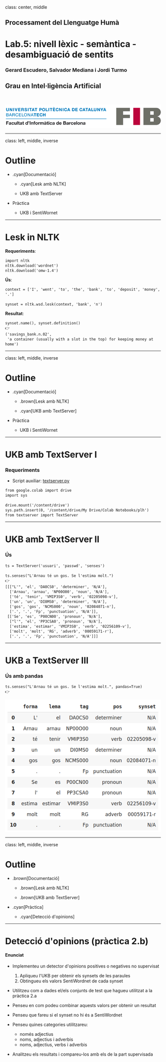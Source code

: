 class: center, middle

## Processament del Llenguatge Humà

# Lab.5: nivell lèxic - semàntica - <br> desambiguació de sentits

### Gerard Escudero, Salvador Mediana i Jordi Turmo

## Grau en Intel·ligència Artificial

<br>

![:scale 75%](../fib.png)

---
class: left, middle, inverse

# Outline

- .cyan[Documentació]

  - .cyan[Lesk amb NLTK]

  - UKB amb TextServer

- Pràctica

  - UKB i SentiWornet

---

# Lesk in NLTK

**Requeriments**:

```python3
import nltk
nltk.download('wordnet')
nltk.download('omw-1.4')
```

**Ús**:

```python3
context = ['I', 'went', 'to', 'the', 'bank', 'to', 'deposit', 'money', '.']

synset = nltk.wsd.lesk(context, 'bank', 'n')
```

**Resultat**:

```python3
synset.name(), synset.definition()
👉
('savings_bank.n.02',
 'a container (usually with a slot in the top) for keeping money at home')
```

---
class: left, middle, inverse

# Outline

- .cyan[Documentació]

  - .brown[Lesk amb NLTK]

  - .cyan[UKB amb TextServer]

- Pràctica

  - UKB i SentiWornet

---

# UKB amb TextServer I

### Requeriments

- Script auxiliar: [textserver.py](../codes/textserver.py)

```
from google.colab import drive
import sys

drive.mount('/content/drive')
sys.path.insert(0, '/content/drive/My Drive/Colab Notebooks/plh')
from textserver import TextServer
```

---

# UKB amb TextServer II

### Ús

```
ts = TextServer('usuari', 'passwd', 'senses') 

ts.senses("L'Arnau té un gos. Se l'estima molt.")
👉
[[["L'", 'el', 'DA0CS0', 'determiner', 'N/A'],
  ['Arnau', 'arnau', 'NP00O00', 'noun', 'N/A'],
  ['té', 'tenir', 'VMIP3S0', 'verb', '02205098-v'],
  ['un', 'un', 'DI0MS0', 'determiner', 'N/A'],
  ['gos', 'gos', 'NCMS000', 'noun', '02084071-n'],
  ['.', '.', 'Fp', 'punctuation', 'N/A']],
 [['Se', 'es', 'P00CN00', 'pronoun', 'N/A'],
  ["l'", 'el', 'PP3CSA0', 'pronoun', 'N/A'],
  ['estima', 'estimar', 'VMIP3S0', 'verb', '02256109-v'],
  ['molt', 'molt', 'RG', 'adverb', '00059171-r'],
  ['.', '.', 'Fp', 'punctuation', 'N/A']]]
```

---

# UKB a TextServer III

### Ús amb pandas

```
ts.senses("L'Arnau té un gos. Se l'estima molt.", pandas=True)
👉  
```
![:scale 50%](figures/pandas.png)

---
class: left, middle, inverse

# Outline

- .brown[Documentació]

  - .brown[Lesk amb NLTK]

  - .brown[UKB amb TextServer]

- .cyan[Pràctica]

  - .cyan[Detecció d'opinions]

---

# Detecció d'opinions (pràctica 2.b)

#### Enunciat

* Implementeu un detector d'opinions positives o negatives no supervisat
  1. Apliqueu l'UKB per obtenir els synsets de les paraules
  2. Obtingueu els valors SentiWordnet de cada synset

* Utilitzeu com a dades el/els conjunts de test que hagueu utilitzat a la pràctica 2.a

* Penseu en com podeu combinar aquests valors per obtenir un resultat

* Penseu que fareu si el synset no hi és a SentiWordnet

* Penseu quines categories utilitzareu:
  - només adjectius
  - noms, adjectius i adverbis
  - noms, adjectius, verbs i adverbis

* Analitzeu els resultats i compareu-los amb els de la part supervisada




